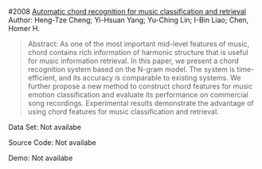 #2008 [Automatic chord recognition for music classification and retrieval](http://ieeexplore.ieee.org/document/4607732/)
Author: Heng-Tze Cheng; Yi-Hsuan Yang; Yu-Ching Lin; I-Bin Liao; Chen, Homer H.
>Abstract: As one of the most important mid-level features of music, chord contains rich information of harmonic structure that is useful for music information retrieval. In this paper, we present a chord recognition system based on the N-gram model. The system is time-efficient, and its accuracy is comparable to existing systems. We further propose a new method to construct chord features for music emotion classification and evaluate its performance on commercial song recordings. Experimental results demonstrate the advantage of using chord features for music classification and retrieval.

Data Set: Not availabe

Source Code: Not availabe

Demo: Not availabe

